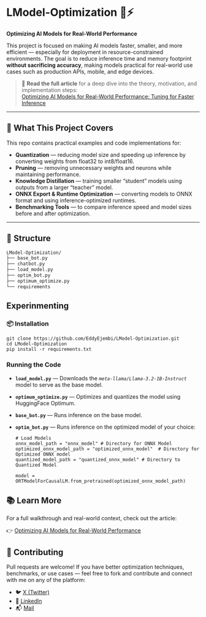 # LModel-Optimization 🧠⚡

**Optimizing AI Models for Real-World Performance**

This project is focused on making AI models faster, smaller, and more efficient — especially for deployment in resource-constrained environments. The goal is to reduce inference time and memory footprint **without sacrificing accuracy**, making models practical for real-world use cases such as production APIs, mobile, and edge devices.

> 🔗 **Read the full article** for a deep dive into the theory, motivation, and implementation steps:  
[Optimizing AI Models for Real-World Performance: Tuning for Faster Inference](https://medium.com/@eddyejembi/optimizing-ai-models-for-real-world-performance-tuning-for-faster-inference-8d01b35b04d0)

---

## 🚀 What This Project Covers

This repo contains practical examples and code implementations for:

- **Quantization** — reducing model size and speeding up inference by converting weights from float32 to int8/float16.
- **Pruning** — removing unnecessary weights and neurons while maintaining performance.
- **Knowledge Distillation** — training smaller “student” models using outputs from a larger “teacher” model.
- **ONNX Export & Runtime Optimization** — converting models to ONNX format and using inference-optimized runtimes.
- **Benchmarking Tools** — to compare inference speed and model sizes before and after optimization.

---

## 🧩 Structure

```bash
LModel-Optimization/
├── base_bot.py
├── chatbot.py
├── load_model.py
├── optim_bot.py
├── optimum_optimize.py
└── requirements
```

## Experinmenting
### 📦 Installation
```
git clone https://github.com/EddyEjembi/LModel-Optimization.git
cd LModel-Optimization
pip install -r requirements.txt
```
### Running the Code
- **`load_model.py`** — Downloads the *`meta-llama/Llama-3.2-1B-Instruct`* model to serve as the base model.
- **`optimum_optimize.py`** — Optimizes and quantizes the model using HuggingFace Optimum.
- **`base_bot.py`** — Runs inference on the base model.
- **`optim_bot.py`** — Runs inference on the optimized model of your choice:

    ```
    # Load Models
    onnx_model_path = "onnx_model" # Directory for ONNX Model
    optimized_onnx_model_path = "optimized_onnx_model"  # Directory for Optimized ONNX model
    quantized_model_path = "quantized_onnx_model" # Directory to Quantized Model

    model = ORTModelForCausalLM.from_pretrained(optimized_onnx_model_path)
    ```

## 📚 Learn More
For a full walkthrough and real-world context, check out the article:

👉 [Optimizing AI Models for Real-World Performance](https://medium.com/@eddyejembi/optimizing-ai-models-for-real-world-performance-tuning-for-faster-inference-8d01b35b04d0)

## 🙌 Contributing
Pull requests are welcome! If you have better optimization techniques, benchmarks, or use cases — feel free to fork and contribute and connect with me on any of the platform:
- 🐦 [X (Twitter)](https://x.com/eddyejembi)
- 💼 [LinkedIn](https://www.linkedin.com/in/eddyejembi/)
- 📬 [Mail](mailto:eddyejembi2018@gmail.com)
